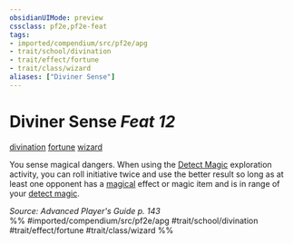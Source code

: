 ```yaml
---
obsidianUIMode: preview
cssclass: pf2e,pf2e-feat
tags:
- imported/compendium/src/pf2e/apg
- trait/school/divination
- trait/effect/fortune
- trait/class/wizard
aliases: ["Diviner Sense"]
---
```

# Diviner Sense  *Feat 12*  
[divination](divination.md)  [fortune](fortune.md)  [wizard](rules/traits/wizard.md)  


You sense magical dangers. When using the [Detect Magic](rules/actions/detect-magic.md) exploration activity, you can roll initiative twice and use the better result so long as at least one opponent has a [magical](magical.md) effect or magic item and is in range of your [detect magic](../spells/detect-magic.md).

*Source: Advanced Player's Guide p. 143*  
%% #imported/compendium/src/pf2e/apg #trait/school/divination #trait/effect/fortune #trait/class/wizard %%